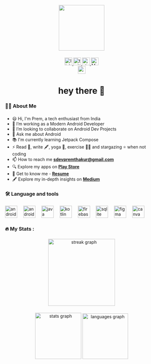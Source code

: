 <div align="center">
  <img height="150" src="https://camo.githubusercontent.com/62da68eb62b1e5f175f7d1f0191dd89a653d7908feb22d37d4a0ab07365d6791/68747470733a2f2f6d656469612e67697068792e636f6d2f6d656469612f4d3967624264396e6244724f5475314d71782f67697068792e676966"  />
</div>

###

<div align="center">
  <a href="https://www.linkedin.com/in/prem-thakur-715418278/" target="_blank">
    <img src="https://img.shields.io/badge/LinkedIn-%230077B5.svg?logo=linkedin&logoColor=white" height="25" alt="linkedin logo"  />
  </a>
  <a href="https://twitter.com/sDevPrem" target="_blank">
    <img src="https://img.shields.io/badge/Twitter-%231DA1F2.svg?logo=Twitter&logoColor=white" height="25" alt="twitter logo"  />
  </a>
  <a href="https://stackoverflow.com/users/15707830" target="_blank">
    <img src="https://img.shields.io/badge/-Stackoverflow-FE7A16?logo=stack-overflow&logoColor=white" height="25" alt="stackoverflow logo"  />
  </a>
  <a href="https://medium.com/@sdevpremthakur" target="_blank">
    <img src="https://img.shields.io/badge/Medium-12100E?style=for-the-badge&logo=medium&logoColor=white" height="25" alt="Medium logo"  />
  </a>
  </div>
<div align="center">
  <img src="https://visitcount.itsvg.in/api?id=sdevprem&icon=0&color=0" height="25" alt="profile view count"  />
</div>

###

<h1 align="center">hey there 👋</h1>

###

<h3 align="left">👩‍💻  About Me</h3>

###

- :smiley: Hi, I'm Prem, a tech enthusiast from India
- 🔭 I’m working as a Modern Android Developer
- 👯 I’m looking to collaborate on Android Dev Projects
- 💬 Ask me about Android
- 📚 I'm currently learning Jetpack Compose
- ⚡ Read 📖, write 🖋️, yoga 🧘, exercise 🏃‍♂️ and stargazing ⭐ when not coding
- 📫 How to reach me **[sdevpremthakur@gmail.com](mailto:sdevpremthakur@gmail.com)**
- :mag: Explore my apps on **[Play Store](https://play.google.com/store/apps/developer?id=Aid+Sphere&hl=en-IN)**
- :boy: Get to know me - **[Resume](https://drive.google.com/file/d/1maF5wWY2g4qe_QnWxd3LPTJdOm-X84Fy/view?usp=drive_link)**
- 🖋️ Explore my in-depth insights on **[Medium](https://medium.com/@sdevpremthakur)**

###

<h3 align="left">🛠 Language and tools</h3>

###

<div align="left">
  <img src="https://cdn.jsdelivr.net/gh/devicons/devicon/icons/androidstudio/androidstudio-original.svg" height="40" alt="androidstudio logo"  />
  <img width="12" />
  <img src="https://cdn.jsdelivr.net/gh/devicons/devicon/icons/android/android-original.svg" height="40" alt="android logo"  />
  <img width="12" />
  <img src="https://cdn.jsdelivr.net/gh/devicons/devicon/icons/java/java-original.svg" height="40" alt="java logo"  />
  <img width="12" />
  <img src="https://cdn.jsdelivr.net/gh/devicons/devicon/icons/kotlin/kotlin-original.svg" height="40" alt="kotlin logo"  />
  <img width="12" />
  <img src="https://cdn.jsdelivr.net/gh/devicons/devicon/icons/firebase/firebase-plain.svg" height="40" alt="firebase logo"  />
  <img width="12" />
  <img src="https://cdn.jsdelivr.net/gh/devicons/devicon/icons/sqlite/sqlite-original.svg" height="40" alt="sqlite logo"  />
  <img width="12" />
  <img src="https://cdn.jsdelivr.net/gh/devicons/devicon/icons/figma/figma-original.svg" height="40" alt="figma logo"  />
  <img width="12" />
  <img src="https://cdn.jsdelivr.net/gh/devicons/devicon/icons/canva/canva-original.svg" height="40" alt="canva logo"  />
</div>

###

<h3 align="left">🔥   My Stats :</h3>

###

<div align="center">
  <img src="https://streak-stats.demolab.com?user=sdevprem&locale=en&mode=daily&theme=tokyonight&hide_border=false&border_radius=5&order=3" height="220" alt="streak graph"  />
</div>

###

<div align="center">
  <img src="https://github-readme-stats.vercel.app/api?username=sdevprem&hide_title=false&hide_rank=false&show_icons=true&include_all_commits=true&count_private=true&disable_animations=false&theme=tokyonight&locale=en&hide_border=false&order=1" height="152" alt="stats graph"  />
  <img src="https://github-readme-stats.vercel.app/api/top-langs?username=sdevprem&locale=en&hide_title=false&layout=compact&card_width=320&langs_count=5&theme=tokyonight&hide_border=false&order=2" height="150" alt="languages graph"  />
</div>

###

<!---
sDevPrem/sDevPrem is a ✨ special ✨ repository because its `README.md` (this file) appears on your GitHub profile.
You can click the Preview link to take a look at your changes.
--->
